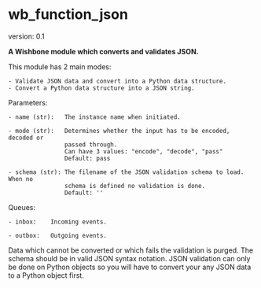 wb_function_json
================

version: 0.1

**A Wishbone module which converts and validates JSON.**

This module has 2 main modes:

    - Validate JSON data and convert into a Python data structure.
    - Convert a Python data structure into a JSON string.


Parameters:

    - name (str):   The instance name when initiated.

    - mode (str):   Determines whether the input has to be encoded, decoded or
                    passed through.
                    Can have 3 values: "encode", "decode", "pass"
                    Default: pass

    - schema (str): The filename of the JSON validation schema to load.  When no
                    schema is defined no validation is done.
                    Default: ''

Queues:

    - inbox:    Incoming events.

    - outbox:   Outgoing events.


Data which cannot be converted or which fails the validation is purged.
The schema should be in valid JSON syntax notation. JSON validation can
only be done on Python objects so you will have to convert your any JSON
data to a Python object first.
